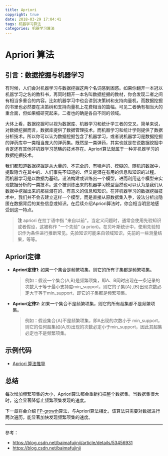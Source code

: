 ```yaml
---
title: Apriori
copyright: true
date: 2018-03-29 17:04:41
tags: 机器学习算法
categories: 机器学习算法
---
```

# Apriori 算法

## 引言：数据挖掘与机器学习
有时候，人们会对机器学习与数据挖掘这两个名词感到困惑。如果你翻开一本冠以机器学习之名的教科书，再同时翻开一本名叫数据挖掘的教材，你会发现二者之间有相当多重合的内容。比如机器学习中也会讲到决策树和支持向量机，而数据挖掘的书里也必然要在决策树和支持向量机上花费相当的篇幅。可见二者确有相当大的重合面，但如果细研究起来，二者也的确是各自不同的领域。

大体上看，数据挖掘可以视为数据库、机器学习和统计学三者的交叉。简单来说，对数据挖掘而言，数据库提供了数据管理技术，而机器学习和统计学则提供了数据分析技术。所以你可以认为数据挖掘包含了机器学习，或者说机器学习是数据挖掘的弹药库中一类相当庞大的弹药集。既然是一类弹药，其实也就是在说数据挖掘中肯定还有其他非机器学习范畴的技术存在。Apriori算法就属于一种非机器学习的数据挖掘技术。

我们都知道数据挖掘是从大量的、不完全的、有噪声的、模糊的、随机的数据中，提取隐含在其中的、人们事先不知道的、但又是潜在有用的信息和知识的过程。 而机器学习是以数据为基础，设法构建或训练出一个模型，进而利用这个模型来实现数据分析的一类技术。这个被训练出来的机器学习模型当然也可以认为是我们从数据中挖掘出来的那些潜在的、有意义的信息和知识。在非机器学习的数据挖掘技术中，我们并不会去建立这样一个模型，而是直接从原数据集入手，设法分析出隐匿在数据背后的某些信息或知识。在后续介绍Apriori算法时，你会相当明显地感受到这一特点。

> **注** apriori 在拉丁语中指 "来自以前"。当定义问题时，通常会使用先验知识或者假设，这被称作 "一个先验" (a priori)。在贝叶斯统计中，使用先验知识作为条件进行推断常见。先验知识可能来自领域知识，先前的一些测量结果，等等。

## Apriori定律
- **Apriori定律1**: 如果一个集合是频繁项集，则它的所有子集都是频繁项集。
  > 例如：假设一个集合{A,B}是频繁项集，即A、B同时出现在一条记录的次数大于等于最小支持度min_support，则它的子集{A},{B}出现次数必定大于等于min_support，即它的子集都是频繁项集。

- **Apriori定律2**: 如果一个集合不是频繁项集，则它的所有超集都不是频繁项集。  
  > 例如：假设集合{A}不是频繁项集，即A出现的次数小于 min_support，则它的任何超集如{A,B}出现的次数必定小于min_support，因此其超集必定也不是频繁项集。

## 示例代码
- [Apriori 算法推导](https://github.com/yorkLiu/KeepReading/blob/master/%E6%9C%BA%E5%99%A8%E5%AD%A6%E4%B9%A0%E5%AE%9E%E6%88%98Peter%E8%91%97-%E7%AC%94%E8%AE%B0/Code/Apriori.ipynb)


## 总结
每次增加频繁项集的大小，Apriori算法都会重新扫描整个数据集。当数据集很大时，这会显著降低止频繁项集发现的速度。

下一章将会介绍 [FP-growth](FP-Growth.md)算法，与Apriori算法相比，该算法只需要对数据进行两次遍历，能显著加快发现频繁项集的速度。

---------
参考：
* https://blog.csdn.net/baimafujinji/article/details/53456931
* https://blog.csdn.net/baimafujinji
